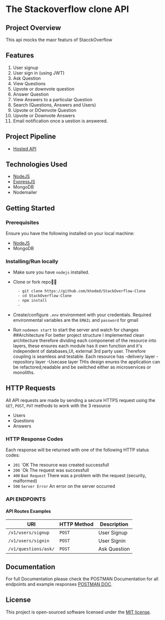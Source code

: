 # The Stackoverflow clone API

## Project Overview

This api mocks the maor featurs of StacckOverflow 

## Features

1. User signup
2. User sign in (using JWT)
3. Ask Question
4. View Questions
5. Upvote or downvote question
6. Answer Question
7. View Answers to a particular Question
8. Search (Questions, Answers and Users)
9. Upvote or DOwnvote Question
10. Upvote or Downvote Answers
11. Email notification once a uestion is answered.

## Project Pipeline
- [Hosted API](https://stackoverflow-api-clone.herokuapp.com/)

## Technologies Used

- [NodeJS](https://nodejs.org/en/download/)
- [ExpressJS](https://expressjs.com/)
- MongoDB
- Nodemailer

## Getting Started

### Prerequisites

Ensure you have the following installed on your local machine:

- [NodeJS](https://nodejs.org/en/download/)
- MongoDB

### Installing/Run locally

- Make sure you have `nodejs` installed.

- Clone or fork repo🤷‍♂

  ```bash
    - git clone https://github.com/khoded/StackOverflow-Clone
    - cd StackOverflow-Clone
    - npm install
    - 
  ```

- Create/configure `.env` environment with your credentials. Required environmental variables are the `EMAIL` and `password` for gmail

- Run `nodemon start` to start the server and watch for changes
##Architecture
For better project structure I implemented clean architecture therefore dividing each componenet of the resource into layers, these
ensures each module has it own function and it's independent of databases,UI, external 3rd party user. Therefore coupling is seamless and testable.
Each resource has 
-delivery layer
-repository layer
-Usecase layer
THis design enures the application can be refactored,readable and be switched either as microservices or monoliths.
 
## HTTP Requests

All API requests are made by sending a secure HTTPS request using  the `GET`, `POST`, `PUT` methods to work with the 3 resource
- Users
- Questions
- Answers

### HTTP Response Codes

Each response will be returned with one of the following HTTP status codes:

- `201` `OK The resource was created successfull
- `200` `Ok The request was successfull
- `400` `Bad Request` There was a problem with the request (security, malformed)
- `500` `Server Error` An error on the server occurred

### API ENDPOINTS

#### API Routes Examples

| URI                                                     | HTTP Method | Description                               |
| ------------------------------------------------------- | ----------- | ----------------------------------------- |
| <code>/v1/users/signup</code>                           | `POST`      | User Signup                               |
| <code>/v1/users/signin</code>                           | `POST`      | User Signin                               |
| <code>/v1/questions/ask/</code>                         | `POST`      | Ask Question                              |

## Documentation

For full Documentation please check the POSTMAN Documentation for all endpoints and example responses [POSTMAN DOC](https://documenter.getpostman.com/view/8573320/SWTG7bRW?version=latest).

## License

This project is open-sourced software licensed under the [MIT license](https://opensource.org/licenses/MIT).
